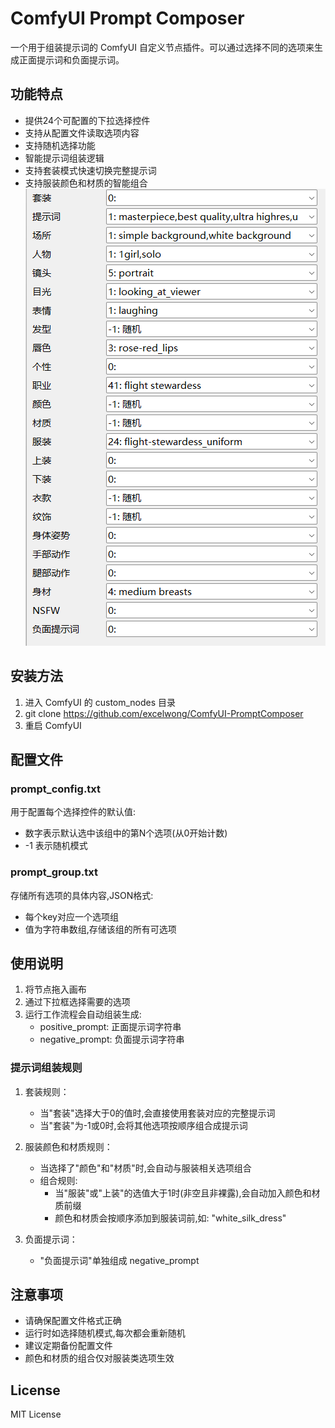 # ComfyUI Prompt Composer

一个用于组装提示词的 ComfyUI 自定义节点插件。可以通过选择不同的选项来生成正面提示词和负面提示词。


## 功能特点

- 提供24个可配置的下拉选择控件
- 支持从配置文件读取选项内容
- 支持随机选择功能
- 智能提示词组装逻辑
- 支持套装模式快速切换完整提示词
- 支持服装颜色和材质的智能组合
![alt text](image1.png)

## 安装方法

1. 进入 ComfyUI 的 custom_nodes 目录
2. git clone https://github.com/excelwong/ComfyUI-PromptComposer
3. 重启 ComfyUI

## 配置文件

### prompt_config.txt

用于配置每个选择控件的默认值:
- 数字表示默认选中该组中的第N个选项(从0开始计数)
- -1 表示随机模式

### prompt_group.txt

存储所有选项的具体内容,JSON格式:
- 每个key对应一个选项组
- 值为字符串数组,存储该组的所有可选项

## 使用说明

1. 将节点拖入画布
2. 通过下拉框选择需要的选项
3. 运行工作流程会自动组装生成:
   - positive_prompt: 正面提示词字符串
   - negative_prompt: 负面提示词字符串

### 提示词组装规则

1. 套装规则：
   - 当"套装"选择大于0的值时,会直接使用套装对应的完整提示词
   - 当"套装"为-1或0时,会将其他选项按顺序组合成提示词

2. 服装颜色和材质规则：
   - 当选择了"颜色"和"材质"时,会自动与服装相关选项组合
   - 组合规则:
     * 当"服装"或"上装"的选值大于1时(非空且非裸露),会自动加入颜色和材质前缀
     * 颜色和材质会按顺序添加到服装词前,如: "white_silk_dress"

3. 负面提示词：
   - "负面提示词"单独组成 negative_prompt

## 注意事项

- 请确保配置文件格式正确
- 运行时如选择随机模式,每次都会重新随机
- 建议定期备份配置文件
- 颜色和材质的组合仅对服装类选项生效

## License

MIT License
